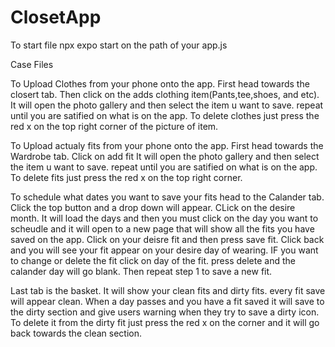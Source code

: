 # ClosetApp

To start file npx expo start on the path of your app.js

Case Files

To Upload Clothes from your phone onto the app. First head towards the closert tab. Then click on the adds clothing item(Pants,tee,shoes, and etc). It will open the photo gallery and then select the item u want to save. repeat until you are satified on what is on the app. To delete clothes just press the red x on the top right corner of the picture of item.


To Upload actualy fits from your phone onto the app. First head towards the Wardrobe tab. Click on add fit It will open the photo gallery and then select the item u want to save. repeat until you are satified on what is on the app. To delete fits just press the red x on the top right corner.

To schedule what dates you want to save your fits head to the Calander tab. Click the top button and a drop down will appear. CLick on the desire month. It will load the days and then you must click on the day you want to scheudle and it will open to a new page that will show all the fits you have saved on the app. Click on your deisre fit and then press save fit. Click back and you will see your fit appear on your desire day of wearing. IF you want to change or delete the fit click on day of the fit. press delete and the calander day will go blank. Then repeat step 1 to save a new fit.

Last tab is the basket. It will show your clean fits and dirty fits. every fit save will appear clean. When a day passes and you have a fit saved it will save to the dirty section and give users warning when they try to save a dirty icon. To delete it from the dirty fit just press the red x on the corner and it will go back towards the clean section.



